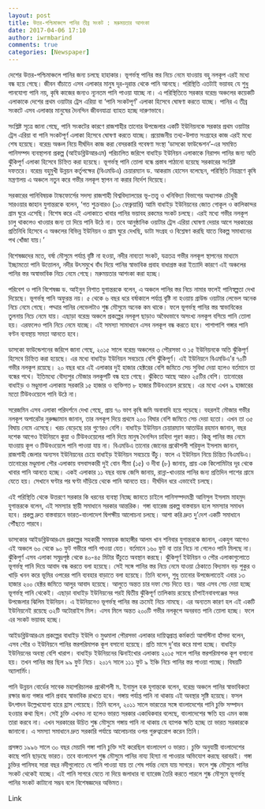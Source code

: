 ```yaml
---
layout: post
title: উত্তর-পশ্চিমাঞ্চলে পানির তীব্র সংকট : মরুময়তার আশংকা
date: 2017-04-06 17:10
author: iwrmbarind
comments: true
categories: [Newspaper]
---
```

দেশের উত্তর-পশ্চিমাঞ্চলে পানির জন্য চলছে হাহাকার। ভূগর্ভস্থ পানির স্তর নিচে নেমে যাওয়ায় বহু নলকূপ এরই মধ্যে বন্ধ হয়ে গেছে। জীবন বাঁচাতে এসব এলাকার মানুষ দূর-দূরান্ত থেকে পানি আনছে। পরিস্থিতি এতটাই ভয়াবহ যে শুধু পানযোগ্য পানি নয়, কৃষি কাজের জন্যও ন্যূনতম পানি পাওয়া যাচ্ছে না। এ পরিস্থিতিতে সরকার বরেন্দ্র অঞ্চলের কয়েকটি এলাকাকে দেশের প্রথম ওয়াটার ট্রেস এরিয়া বা ‘পানি সংকটপূর্ণ’ এলাকা হিসেবে ঘোষণা করতে যাচ্ছে। পানির এ তীব্র সংকটে এসব এলাকার মানুষের দৈনন্দিন জীবনযাত্রা ব্যাহত হচ্ছে দারুণভাবে।

সংশ্লিষ্ট সূত্রে জানা গেছে, পানি সংকটের কারণে রাজশাহীর তানোর উপজেলার একটি ইউনিয়নকে সরকার প্রথম ওয়াটার ট্রেস এরিয়া বা পানি সংকটপূর্ণ এলাকা হিসেবে ঘোষণা করতে যাচ্ছে। প্রয়োজনীয় তথ্য-উপাত্ত সংগ্রহের কাজ এরই মধ্যে শেষ হয়েছে। বরেন্দ্র অঞ্চল নিয়ে দীর্ঘদিন কাজ করা বেসরকারি গবেষণা সংস্থা ‘ডাসকো ফাউন্ডেশন’-এর সমন্বিত পানিসম্পদ ব্যবস্থাপনা প্রকল্প (আইডব্লিউআরএম) পরিচালিত জরিপে বাধাইড় ইউনিয়ন এলাকাকে নিরাপদ পানির জন্য অতি ঝুঁকিপূর্ণ এলাকা হিসেবে চিহ্নিত করা হয়েছে। ভূগর্ভস্থ পানি তোলা বন্ধে প্রস্তাব পাঠানো হয়েছে সরকারের সংশ্লিষ্ট দফতরে। বরেন্দ্র বহুমুখী উন্নয়ন কর্তৃপক্ষের (বিএমডিএ) চেয়ারম্যান ড. আকরাম হোসেন বলেছেন, পরিস্থিতি নিয়ন্ত্রণে কৃষি মন্ত্রণালয় এ অঞ্চলে নতুন করে গভীর নলকূপ স্থাপন না করার নির্দেশ দিয়েছে।

সরকারের পানিবিষয়ক টাস্কফোর্সের সদস্য রাজশাহী বিশ্ববিদ্যালয়ের ভূ-তত্ত্ব ও খনিবিদ্যা বিভাগের অধ্যাপক চৌধুরী সারওয়ার জাহান যুগান্তরকে বলেন, ‘গত শুক্রবারও (১০ ফেব্রুয়ারি) আমি বাধাইড় ইউনিয়নের জোত গোকূল ও কালিকান্দর গ্রাম ঘুরে এসেছি। বিশেষ করে এই এলাকাতে খাবার পানির ভয়াবহ রকমের সংকট চলছে। এরই মধ্যে গভীর নলকূপ চালু থাকলেও খাওয়ার জন্য তা দিয়ে পানি উঠে না। তবে আনুষ্ঠানিক ওয়াটার ট্রেস এরিয়া ঘোষণা দেয়ার আগে সরকারের প্রতিনিধি হিসেবে এ অঞ্চলের বিভিন্ন ইউনিয়ন ও গ্রাম ঘুরে দেখছি, ডাটা সংগ্রহ ও বিশ্লেষণ করছি যাতে বিকল্প সমাধানের পথ খোঁজা যায়।’

বিশেষজ্ঞদের মতে, বর্ষা মৌসুমে পর্যাপ্ত বৃষ্টি না হওয়া, নদীর নাব্যতা সংকট, যত্রতত্র গভীর নলকূপ স্থাপনের মাধ্যমে ইচ্ছামতো পানি উত্তোলন, নদীর উৎসমুখে বাঁধ দিয়ে পানির স্বাভাবিক প্রবাহ বাধাগ্রস্ত করা ইত্যাদি কারণে এই অঞ্চলের পানির স্তর অস্বাভাবিক নিচে নেমে গেছে। মরুময়তার আশংকা করা হচ্ছে।

পরিবেশ ও পানি বিশেষজ্ঞ ড. আইনুন নিশাত যুগান্তরকে বলেন, এ অঞ্চলে পানির স্তর নিচে নামার ফলেই পানিস্বল্পতা দেখা দিয়েছে। ভূগর্ভস্থ পানি অফুরন্ত নয়। ৫ থেকে ৬ বছর ধরে বর্ষাকালে পর্যাপ্ত বৃষ্টি না হওয়ায় গ্রাউন্ড ওয়াটার লেভেল অনেক নিচে নেমে গেছে। পদ্মার পানির লেভেলটাও শুষ্ক মৌসুমে অনেক কম থাকে। ফলে ভূগর্ভস্থ পানির স্তর স্বাভাবিকের তুলনায় নিচে নেমে যায়। এছাড়া বরেন্দ্র অঞ্চলে প্রকল্পের নলকূপ ছাড়াও অবৈধভাবে অসংখ্য নলকূপ বসিয়ে পানি তোলা হয়। এরফলেও পানি নিচে নেমে যাচ্ছে। এই সমস্যা সামাধানে এসব নলকূপ বন্ধ করতে হবে। পাশাপাশি গঙ্গার পানি বণ্টন ব্যবস্থায় সমতা আনতে হবে।

ডাসকো ফাউন্ডেশনের জরিপে জানা গেছে, ২০১৫ সালে বরেন্দ্র অঞ্চলের ৩ পৌরসভা ও ১৫ ইউনিয়নকে অতি ঝুঁকিপূর্ণ হিসেবে চিহ্নিত করা হয়েছে। এর মধ্যে বাধাইড় ইউনিয়ন সবচেয়ে বেশি ঝুঁকিপূর্ণ। এই ইউনিয়নে বিএমডিএ’র ৭০টি গভীর নলকূপ রয়েছে। ২০ বছর ধরে এই এলাকার দুই হাজার হেক্টরের বেশি জমিতে সেচ সুবিধা দেয়া হলেও বর্তমানে তা বন্ধের পথে। ইতিমধ্যে বৌদ্যপুর মৌজার নলকূপটি বন্ধ হয়ে গেছে। ঝুঁকিতে আছে আরও ২৫টির বেশি। তানোরের বাধাইড় ও মণ্ডুমালা এলাকায় সরকারি ১৫ হাজার ও ব্যক্তিগত ৮ হাজার টিউবওয়েল রয়েছে। এর মধ্যে এখন ৯ হাজারের মতো টিউবওয়েলে পানি উঠে না।

সরেজমিন এসব এলাকা পরিদর্শনে দেখা গেছে, প্রায় ৭০ ভাগ কৃষি জমি অনাবাদি হয়ে পড়েছে। বহরলই মৌজার গভীর নলকূপ অপারেটর নুরুজ্জামান জানান, তার নলকূপ দিয়ে প্রথমে ২০০ বিঘার বেশি জমিতে সেচ দেয়া হতো। এখন তা ৩৫ বিঘায় নেমে এসেছে। খরচ বেড়েছে চার গুণেরও বেশি। বাধাইড় ইউনিয়ন চেয়ারম্যান আতাউর রহমান জানান, বছর দশেক আগেও ইউনিয়নে কুুয়া ও টিউবওয়েলের পানি দিয়ে মানুষ দৈনন্দিন চাহিদা পূরণ করত। কিন্তু পানির স্তর নেমে যাওয়ায় কূপ ও টিউবওয়েলে পানি পাওয়া যায় না। বিএমডিএ তানোর জোনের প্রকৌশলী শরিফুল ইসলাম জানান, রাজশাহী জেলার অন্যসব ইউনিয়নের চেয়ে বাধাইড় ইউনিয়ন সবচেয়ে উঁচু। ফলে এ ইউনিয়ন নিয়ে চিন্তিত বিএমডিএ। তানোরের মণ্ডুমালা পৌর এলাকায় বসবাসকারী দুই বোন সীমা (১৫) ও দীবা (৮) জানায়, প্রায় এক কিলোমিটার দূর থেকে খাবার পানি আনতে হচ্ছে। একই এলাকার ১১ বছর বয়স্ক জেসি জানায়, রান্না-খাওয়ার পানির জন্য প্রতিদিন পাশের গ্রামে যেতে হয়। সেখানে ঘণ্টার পর ঘণ্টা দাঁড়িয়ে থেকে পানি আনতে হয়। দীর্ঘদিন ধরে এভাবেই চলছে।

এই পরিস্থিতি থেকে উত্তরণে সরকার কি ধরনের ব্যবস্থা নিচ্ছে জানতে চাইলে পানিসম্পদমন্ত্রী আনিসুল ইসলাম মাহমুদ যুগান্তরকে বলেন, এই সমস্যার স্থায়ী সমাধানে সরকার আন্তরিক। গঙ্গা ব্যারেজ প্রকল্প বাস্তবায়ন হলে সমস্যার সমাধন হবে। প্রকল্প দ্রুত বাস্তবায়নে ভারত-বাংলাদেশ দ্বিপক্ষীয় আলোচনা চলছে। আশা করি দ্রুত দু’দেশ একটি সমাধানে পৌঁছতে পারবে।

ডাসকোর আইডব্লিউআরএম প্রকল্পের সহকারী সমন্বয়ক জাহাঙ্গীর আলম খান শনিবার যুগান্তরকে জানান, একযুগ আগেও এই অঞ্চলে ৬০ থেকে ৯০ ফুট গভীরে পানি পাওয়া যেত। বর্তমানে ১৬০ ফুট বা তার নিচে না গেলেও পানি মিলছে না। ঝুঁকিপূর্ণ এসব এলাকা সমুদ্রপৃষ্ঠ থেকে ৪০-৪৫ মিটার উঁচুতে অবস্থান করছে। ঝুঁকিপূর্ণ ইউনিয়ন ও পৌর এলাকাগুলোতে ভূগর্ভস্থ পানি দিয়ে আবাদ বন্ধ করতে বলা হয়েছে। সেই সঙ্গে পানির স্তর নিচে নেমে যাওয়া ঠেকাতে বিদ্যমান বড় পুকুর ও খাড়ি খনন করে ভূমির ওপরের পানি ব্যবহার বাড়াতে বলা হয়েছে। তিনি বলেন, শুধু তানোর উপজেলাতেই এবার ১৩ হাজার ২০০ হেক্টর জমিতে আলুর আবাদ হয়েছে। আলুতে অন্তত চার দফা সেচ দিতে হয়। আর এসব সেচ দেয়া হচ্ছে ভূগর্ভস্থ পানি থেকেই। এছাড়া বাধাইড় ইউনিয়নের পরই দ্বিতীয় ঝুঁকিপূর্ণ তালিকায় রয়েছে চাঁপাইনবাবগঞ্জের সদর উপজেলার ঝিলিম ইউনিয়ন। এ ইউনিয়নেও ভূগর্ভস্থ পানির স্তর ক্রমেই নিচে নামছে। এর অন্যতম কারণ হল এই একটি ইউনিয়নেই রয়েছে ৩২টি অটোরাইস মিল। এসব মিলে অন্তত ২০০টি গভীর নলকূপে অনরবত পানি তোলা হচ্ছে। ফলে এর সংকট ভয়াবহ হচ্ছে।

আইডব্লিউআরএম প্রকল্পের বাধাইড় ইউপি ও মুণ্ডমালা পৌরসভা এলাকার দায়িত্বপ্রাপ্ত কর্মকর্তা আগস্টিনা হাঁসদা বলেন, এসব পৌর ও ইউনিয়নে পানির স্তরপরিমাপক কূপ বসানো হয়েছে। প্রতি মাসে দু’বার করে মাপা হচ্ছে। বাধাইড় ইউনিয়নের অবস্থা বেশি খারাপ। বাধাইড় ইউনিয়নের ঝিনাইখোর এলাকায় ২০১৫ সালে পানির স্তরপরিমাপক কূপ বসানো হয়। তখন পানির স্তর ছিল ৯৯ ফুট নিচে। ২০১৭ সালে ১১১ ফুট ৯ ইঞ্চি নিচে পানির স্তর পাওয়া পাচ্ছে। বিষয়টি অ্যালার্মিং।

পানি উন্নয়ন বোর্ডের সাবেক মহাপরিচালক প্রকৌশলী ম. ইনামুল হক যুগান্তকে বলেন, বরেন্দ্র অঞ্চলে পানির স্বাভাবিকতা রক্ষার জন্য গঙ্গার পানি প্রবাহ স্বাভাবিক রাখতে হবে। গঙ্গায় পর্যাপ্ত পানি না থাকায় এই অবস্থার সৃষ্টি হয়েছে। ফসল উৎপাদন উল্লেখযোগ্য হারে হ্রাস পেয়েছে। তিনি বলেন, ২০১১ সালে ভারতের সঙ্গে বাংলাদেশের পানি চুক্তি সম্পাদন হওয়ার কথা ছিল। সেই চুক্তি এখনও না হলেও ভারত সরকার একাধিকবার বলেছে, বাংলাদেশের ক্ষতি হয় এমন কাজ তারা করবে না। এখন সরকারের উচিত শুষ্ক মৌসুমে গঙ্গায় পানি না থাকায় যে ব্যাপক ক্ষতি হচ্ছে তা ভারত সরকারকে জানানো। এ সমস্যা সমাধানে দ্রুত সরকারি পর্যায়ে আলোচনার ওপর গুরুত্বারোপ করেন তিনি।

প্রসঙ্গত ১৯৯৬ সালে ৩০ বছর মেয়াদি গঙ্গা পানি চুক্তি সই করেছিল বাংলাদেশ ও ভারত। চুক্তি অনুযায়ী বাংলাদেশের কাছে পানি ছাড়ছে ভারত। তবে বাংলাদেশ শুষ্ক মৌসুমে পানির নায্য হিস্যা না পাওয়ার অভিযোগ করছে বরাবরই। গঙ্গা চুক্তির পানিসহ সারা বছর নদীগুলোতে যে পানি পাওয়া যায় তা শেষ পর্যন্ত নেমে যায় সাগরে। ফলে শুষ্ক মৌসুমে পানির সংকট থেকেই যাচ্ছে। এই পানি সাগরে যেতে না দিয়ে জলাধার বা ব্যারেজ তৈরি করতে পারলে শুষ্ক মৌসুমে ভূগর্ভস্থ পানির সংকট কাটানো সম্ভব বলে বিশেষজ্ঞদের অভিমত।

Link
